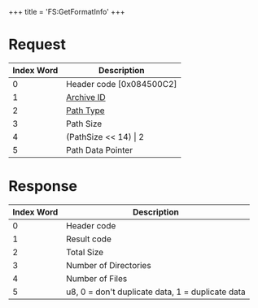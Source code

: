 +++
title = 'FS:GetFormatInfo'
+++

# Request

| Index Word | Description                                            |
|------------|--------------------------------------------------------|
| 0          | Header code \[0x084500C2\]                             |
| 1          | [Archive ID](Filesystem_services#ArchiveId "wikilink") |
| 2          | [Path Type](Filesystem_services#PathType "wikilink")   |
| 3          | Path Size                                              |
| 4          | (PathSize \<\< 14) \| 2                                |
| 5          | Path Data Pointer                                      |

# Response

| Index Word | Description                                      |
|------------|--------------------------------------------------|
| 0          | Header code                                      |
| 1          | Result code                                      |
| 2          | Total Size                                       |
| 3          | Number of Directories                            |
| 4          | Number of Files                                  |
| 5          | u8, 0 = don't duplicate data, 1 = duplicate data |
